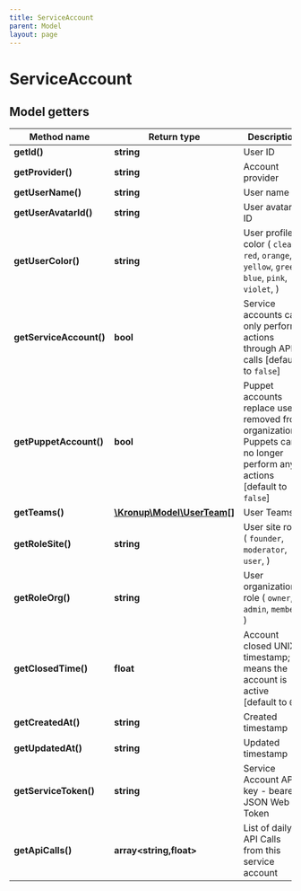 ```yaml
---
title: ServiceAccount
parent: Model
layout: page
---
```


# ServiceAccount

## Model getters

Method name | Return type | Description
------------ | ------------- | -------------
**getId()** | **string** | User ID
**getProvider()** | **string** | Account provider
**getUserName()** | **string** | User name
**getUserAvatarId()** | **string** | User avatar ID
**getUserColor()** | **string** | User profile color ( `clear`, `red`, `orange`, `yellow`, `green`, `blue`, `pink`, `violet`, )
**getServiceAccount()** | **bool** | Service accounts can only perform actions through API calls   [default to `false`]
**getPuppetAccount()** | **bool** | Puppet accounts replace users removed from organizations. Puppets can no longer perform any actions   [default to `false`]
**getTeams()** | [**\Kronup\Model\UserTeam[]**](../UserTeam) | User Teams
**getRoleSite()** | **string** | User site role ( `founder`, `moderator`, `user`, )
**getRoleOrg()** | **string** | User organization role ( `owner`, `admin`, `member`, )
**getClosedTime()** | **float** | Account closed UNIX timestamp; 0 means the account is active   [default to `0`]
**getCreatedAt()** | **string** | Created timestamp
**getUpdatedAt()** | **string** | Updated timestamp
**getServiceToken()** | **string** | Service Account API key - bearer JSON Web Token
**getApiCalls()** | **array<string,float>** | List of daily API Calls from this service account

